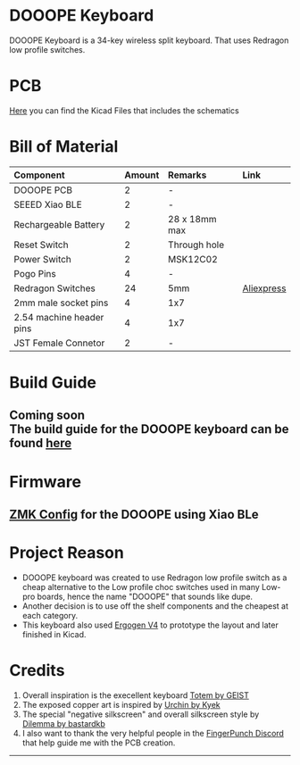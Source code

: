 # DOOOPE Keyboard
DOOOPE Keyboard is a 34-key wireless split keyboard. That uses Redragon low profile switches.

# PCB
[Here](DOOOPE/DOOOPE-R2) you can find the Kicad Files that includes the schematics

# Bill of Material
|Component|Amount|Remarks|Link|
|:----|:----|:----|:----|
|DOOOPE PCB|2|-| |
|SEEED Xiao BLE|2|-| |
|Rechargeable Battery|2|28 x 18mm max| |
|Reset Switch|2|Through hole| |
|Power Switch|2|MSK12C02| |
|Pogo Pins|4|-| |
|Redragon Switches|24|5mm|[Aliexpress](https://www.aliexpress.com/item/1005004016701633.html)|
|2mm male socket pins|4|1x7| |
|2.54 machine header pins|4|1x7| |
|JST Female Connetor|2|-| |


# Build Guide
Coming soon <br>
The build guide for the DOOOPE keyboard can be found [here]()
---
# Firmware
[ZMK Config](https://github.com/JQ-C/zmk-config) for the DOOOPE using Xiao BLe
---

# Project Reason
- DOOOPE keyboard was created to use Redragon low profile switch as a cheap alternative to the Low profile choc switches used in many Low-pro boards, hence the name "DOOOPE" that sounds like dupe.
- Another decision is to use off the shelf components and the cheapest at each category.
- This keyboard also used [Ergogen V4]() to prototype the layout and later finished in Kicad.

# Credits
1. Overall inspiration is the execellent keyboard [Totem by GEIST](https://github.com/GEIGEIGEIST/TOTEM)
2. The exposed copper art is inspired by [Urchin by Kyek](https://github.com/duckyb/urchin)
3. The special "negative silkscreen" and overall silkscreen style by [Dilemma by bastardkb](https://github.com/Bastardkb/Dilemma)
4. I also want to thank the very helpful people in the [FingerPunch Discord]() that help guide me with the PCB creation.
---